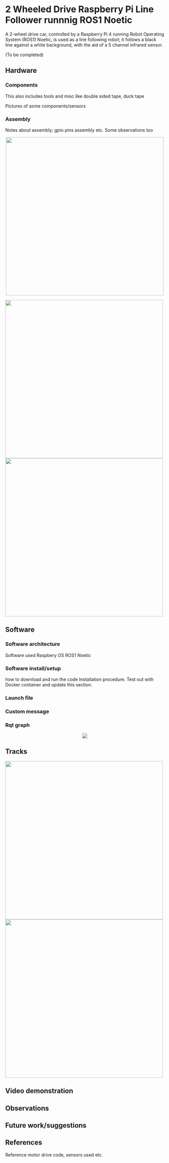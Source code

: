 # 2 Wheeled Drive Raspberry Pi Line Follower runnnig ROS1 Noetic
A 2-wheel drive car, controlled by a Raspberry Pi 4 running Robot Operating System (ROS1) Noetic, is used as a line following robot; it follows a black line against a white background, with the aid of a 5 channel infrared sensor.

(To be completed)

## Hardware

### Components
This also includes tools and misc like double sided tape, duck tape

Pictures of some components/sensors

### Assembly
Notes about assembly; gpio pins assembly etc. Some observations too

<p align="center">
  <img src=images/side.jpg width="500">
</p>

<p float="left">
  <img src=images/top.jpg width="500"> 
  <img src=images/bottom.jpg width="500">
</p>

## Software

### Software architecture
Software used
Raspbery OS
ROS1 Noetic

### Software install/setup
how to download and run the code
Installation procedure. Test out with Docker container and update this section.

### Launch file

### Custom message

### Rqt graph

<p align="center">
  <img src=images/rosgraph.png>
</p>

## Tracks

<p float="left">
  <img src=images/round_track.jpg width="500"> 
  <img src=images/fig_8.jpg width="500">
</p>

## Video demonstration

## Observations

## Future work/suggestions

## References
Reference motor drive code, sensors used etc.






